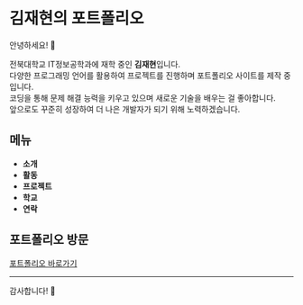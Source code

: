 # 김재현의 포트폴리오

안녕하세요! 👋

전북대학교 IT정보공학과에 재학 중인 **김재현**입니다.  
다양한 프로그래밍 언어를 활용하여 프로젝트를 진행하며 포트폴리오 사이트를 제작 중입니다.  
코딩을 통해 문제 해결 능력을 키우고 있으며 새로운 기술을 배우는 걸 좋아합니다.  
앞으로도 꾸준히 성장하여 더 나은 개발자가 되기 위해 노력하겠습니다.

## 메뉴

- **소개**
- **활동**
- **프로젝트**
- **학교**
- **연락**

## 포트폴리오 방문

[포트폴리오 바로가기](https://KimJH0709.github.io)

---

감사합니다! 🙏
